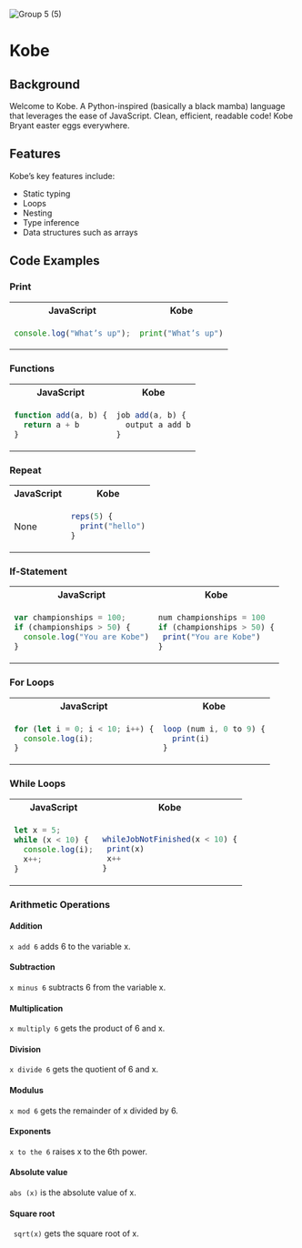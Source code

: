 ![Group 5 (5)](https://user-images.githubusercontent.com/29997042/151932161-e30ed8e6-7721-49c5-81a5-d20aa46bdc70.png)

# Kobe

## Background

Welcome to Kobe. A Python-inspired (basically a black mamba) language that leverages the ease of JavaScript. Clean, efficient, readable code!
Kobe Bryant easter eggs everywhere.

## Features

Kobe’s key features include:

- Static typing
- Loops
- Nesting
- Type inference
- Data structures such as arrays

## Code Examples

### Print

<table>
<tr> <th>JavaScript</th><th>Kobe</th><tr>
</tr>

<td>

```javascript
console.log("What’s up");
```

</td>

<td>

```python
print("What’s up")
```

</td>
</table>

### Functions

<table>
<tr> <th>JavaScript</th><th>Kobe</th><tr>
</tr>

<td>

```javascript
function add(a, b) {
  return a + b
}
```

</td>

<td>
 
```javascript
job add(a, b) {
  output a add b
}
```

</td>
</table>

### Repeat

<table>
<tr> <th>JavaScript</th><th>Kobe</th><tr>
</tr>

<td>

None

</td>

<td>
  
```javascript
reps(5) {
  print("hello")
}
```

</td>
</table>

### If-Statement

<table>
<tr> <th>JavaScript</th><th>Kobe</th><tr>
</tr>

<td>

```javascript
var championships = 100;
if (championships > 50) {
  console.log("You are Kobe")
}
```

</td>

<td>
  
```javascript
num championships = 100
if (championships > 50) {
 print("You are Kobe")
}
```

</td>
</table>

### For Loops

<table>
<tr> <th>JavaScript</th><th>Kobe</th><tr>
</tr>

<td>

```javascript
for (let i = 0; i < 10; i++) {
  console.log(i);
}
```

</td>

<td>
  
```javascript
loop (num i, 0 to 9) {
  print(i)
}
```

</td>
</table>

### While Loops

<table>
<tr> <th>JavaScript</th><th>Kobe</th><tr>
</tr>

<td>

```javascript
let x = 5;
while (x < 10) {
  console.log(i);
  x++;
}
```

</td>

<td>

```javascript

whileJobNotFinished(x < 10) {
 print(x)
 x++
}
```

</td>
</table>

### Arithmetic Operations

#### Addition

`x add 6` adds 6 to the variable x.

#### Subtraction

`x minus 6` subtracts 6 from the variable x.

#### Multiplication

`x multiply 6` gets the product of 6 and x.

#### Division

`x divide 6` gets the quotient of 6 and x.

#### Modulus

`x mod 6` gets the remainder of x divided by 6.

#### Exponents

`x to the 6` raises x to the 6th power.

#### Absolute value

`abs (x)` is the absolute value of x.

#### Square root

` sqrt(x)` gets the square root of x.
